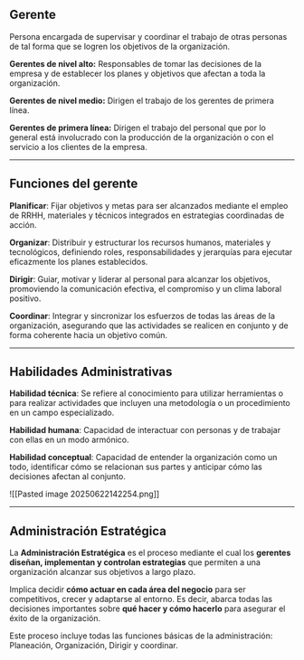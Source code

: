## Gerente

Persona encargada de supervisar y coordinar el trabajo de otras personas de tal forma que se logren los objetivos de la organización.

**Gerentes de nivel alto:** Responsables de tomar las decisiones de la empresa y de establecer los planes y objetivos que afectan a toda la organización.

**Gerentes de nivel medio:** Dirigen el trabajo de los gerentes de primera línea.

**Gerentes de primera línea:** Dirigen el trabajo del personal que por lo general está involucrado con la producción de la organización o con el servicio a los clientes de la empresa.



---

## Funciones del gerente

**Planificar**: Fijar objetivos y metas para ser alcanzados mediante el empleo de RRHH, materiales y técnicos integrados en estrategias coordinadas de acción.

**Organizar**: Distribuir y estructurar los recursos humanos, materiales y tecnológicos, definiendo roles, responsabilidades y jerarquías para ejecutar eficazmente los planes establecidos.

**Dirigir**: Guiar, motivar y liderar al personal para alcanzar los objetivos, promoviendo la comunicación efectiva, el compromiso y un clima laboral positivo.

**Coordinar**: Integrar y sincronizar los esfuerzos de todas las áreas de la organización, asegurando que las actividades se realicen en conjunto y de forma coherente hacia un objetivo común.



---

## Habilidades Administrativas

**Habilidad técnica**: Se refiere al conocimiento para utilizar herramientas o para realizar actividades que incluyen una metodología o un procedimiento en un campo especializado.

**Habilidad humana**: Capacidad de interactuar con personas y de trabajar con ellas en un modo armónico.

**Habilidad conceptual**: Capacidad de entender la organización como un todo, identificar cómo se relacionan sus partes y anticipar cómo las decisiones afectan al conjunto.
	

![[Pasted image 20250622142254.png]]


---
## Administración Estratégica

La **Administración Estratégica** es el proceso mediante el cual los **gerentes diseñan, implementan y controlan estrategias** que permiten a una organización alcanzar sus objetivos a largo plazo.

Implica decidir **cómo actuar en cada área del negocio** para ser competitivos, crecer y adaptarse al entorno. Es decir, abarca todas las decisiones importantes sobre **qué hacer y cómo hacerlo** para asegurar el éxito de la organización.

Este proceso incluye todas las funciones básicas de la administración: Planeación, Organización, Dirigir y coordinar.
